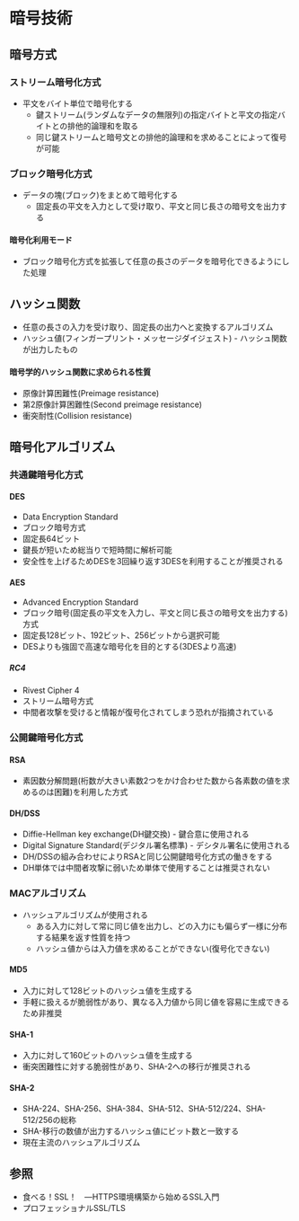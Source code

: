 # 暗号技術
## 暗号方式
### ストリーム暗号化方式
- 平文をバイト単位で暗号化する
  - 鍵ストリーム(ランダムなデータの無限列)の指定バイトと平文の指定バイトとの排他的論理和を取る
  - 同じ鍵ストリームと暗号文との排他的論理和を求めることによって復号が可能

### ブロック暗号化方式
- データの塊(ブロック)をまとめて暗号化する
  - 固定長の平文を入力として受け取り、平文と同じ長さの暗号文を出力する

#### 暗号化利用モード
- ブロック暗号化方式を拡張して任意の長さのデータを暗号化できるようにした処理

## ハッシュ関数
- 任意の長さの入力を受け取り、固定長の出力へと変換するアルゴリズム
- ハッシュ値(フィンガープリント・メッセージダイジェスト) - ハッシュ関数が出力したもの

#### 暗号学的ハッシュ関数に求められる性質
- 原像計算困難性(Preimage resistance)
- 第2原像計算困難性(Second preimage resistance)
- 衝突耐性(Collision resistance)

## 暗号化アルゴリズム
### 共通鍵暗号化方式
#### DES
- Data Encryption Standard
- ブロック暗号方式
- 固定長64ビット
- 鍵長が短いため総当りで短時間に解析可能
- 安全性を上げるためDESを3回繰り返す3DESを利用することが推奨される

#### AES
- Advanced Encryption Standard
- ブロック暗号(固定長の平文を入力し、平文と同じ長さの暗号文を出力する)方式
- 固定長128ビット、192ビット、256ビットから選択可能
- DESよりも強固で高速な暗号化を目的とする(3DESより高速)

##### RC4
- Rivest Cipher 4
- ストリーム暗号方式
- 中間者攻撃を受けると情報が復号化されてしまう恐れが指摘されている

### 公開鍵暗号化方式
#### RSA
- 素因数分解問題(桁数が大きい素数2つをかけ合わせた数から各素数の値を求めるのは困難)を利用した方式

#### DH/DSS
- Diffie-Hellman key exchange(DH鍵交換) - 鍵合意に使用される
- Digital Signature Standard(デジタル署名標準) - デシタル署名に使用される
- DH/DSSの組み合わせによりRSAと同じ公開鍵暗号化方式の働きをする
- DH単体では中間者攻撃に弱いため単体で使用することは推奨されない

### MACアルゴリズム
- ハッシュアルゴリズムが使用される
  - ある入力に対して常に同じ値を出力し、どの入力にも偏らず一様に分布する結果を返す性質を持つ
  - ハッシュ値からは入力値を求めることができない(復号化できない)

#### MD5
- 入力に対して128ビットのハッシュ値を生成する
- 手軽に扱えるが脆弱性があり、異なる入力値から同じ値を容易に生成できるため非推奨

#### SHA-1
- 入力に対して160ビットのハッシュ値を生成する
- 衝突困難性に対する脆弱性があり、SHA-2への移行が推奨される

#### SHA-2
- SHA-224、SHA-256、SHA-384、SHA-512、SHA-512/224、SHA-512/256の総称
- SHA-移行の数値が出力するハッシュ値にビット数と一致する
- 現在主流のハッシュアルゴリズム

## 参照
- 食べる！SSL！　―HTTPS環境構築から始めるSSL入門
- プロフェッショナルSSL/TLS
